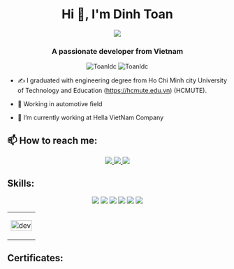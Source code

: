 <h1 align="center">Hi 👋, I'm Dinh Toan</h1>
<p align="center"><img src="https://img.icons8.com/color/48/000000/vietnam-circular.png"/></p>
<h3 align="center">A passionate developer from Vietnam </h3>
<p align="center"> <img src="https://komarev.com/ghpvc/?username=Toanldc" alt="Toanldc" /> <img src="https://badges.pufler.dev/repos/DinhToan" alt="Toanldc" /> </p>

- ✍ I graduated with engineering degree from Ho Chi Minh city University of Technology and Education (https://hcmute.edu.vn) (HCMUTE).
  
- 🚗 Working in automotive field
  
- 🌱 I’m currently working at Hella VietNam Company


## 📫 How to reach me:
<p align="center">
  <a href="https://github.com/Toanldc" alt="Github">
    <img src="https://img.icons8.com/fluent/48/000000/github.png"/>
  </a> 
  <a href="https://www.linkedin.com/in/to%C3%A0n-l%C3%AA-%C4%91%C3%ACnh-66a9b4245/" alt="LinkedIn">
    <img src="https://img.icons8.com/fluency/48/linkedin.png"/>
  </a>
  <a href="mailto:ledinhtoan.8124@gmail.com" alt="Email">
    <img src="https://img.icons8.com/fluent/48/000000/mailing.png"/>
  </a>
</p>

## Skills:
<p align="center">
  <img src="https://img.icons8.com/fluency/48/c-programming.png"/>
  <img src="https://img.icons8.com/fluency/48/c-plus-plus-logo.png"/>
  <img src="https://img.icons8.com/fluent/48/000000/python.png"/>
  <img src="https://img.icons8.com/color/48/000000/git.png"/>
  <img src="https://img.icons8.com/color/48/000000/github-2.png"/>
  <img src="https://img.icons8.com/color/48/000000/visual-studio-code-2019.png"/>
</p>

<table style="width:100%">
  <tr>
    <td>
      <p align="center"> 
        <img src="https://cdn.dribbble.com/users/1059583/screenshots/4171367/coding-freak.gif" alt="dev" width="100%"/>
      </p>
    </td>
  </tr>
</table>

## Certificates:


